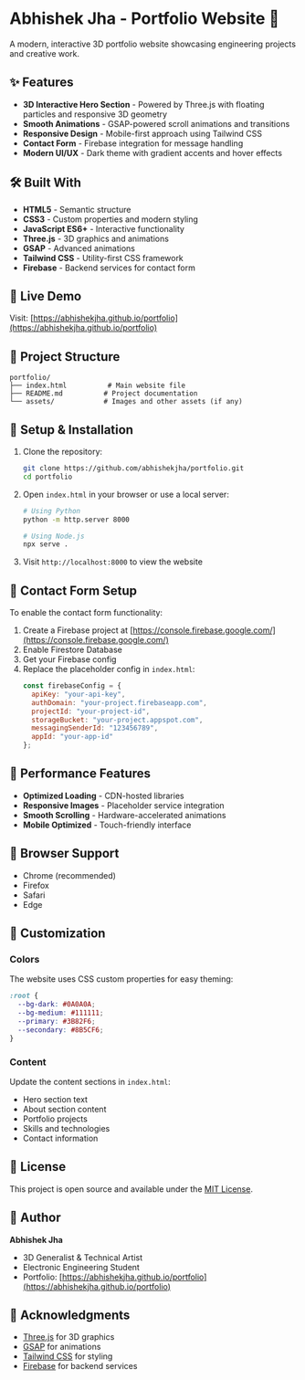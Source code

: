# Abhishek Jha - Portfolio Website 🚀

A modern, interactive 3D portfolio website showcasing engineering projects and creative work.

## ✨ Features

- **3D Interactive Hero Section** - Powered by Three.js with floating particles and responsive 3D geometry
- **Smooth Animations** - GSAP-powered scroll animations and transitions
- **Responsive Design** - Mobile-first approach using Tailwind CSS
- **Contact Form** - Firebase integration for message handling
- **Modern UI/UX** - Dark theme with gradient accents and hover effects

## 🛠️ Built With

- **HTML5** - Semantic structure
- **CSS3** - Custom properties and modern styling
- **JavaScript ES6+** - Interactive functionality
- **Three.js** - 3D graphics and animations
- **GSAP** - Advanced animations
- **Tailwind CSS** - Utility-first CSS framework
- **Firebase** - Backend services for contact form

## 🚀 Live Demo

Visit: [https://abhishekjha.github.io/portfolio](https://abhishekjha.github.io/portfolio)

## 📁 Project Structure

```
portfolio/
├── index.html          # Main website file
├── README.md          # Project documentation
└── assets/            # Images and other assets (if any)
```

## 🔧 Setup & Installation

1. Clone the repository:
   ```bash
   git clone https://github.com/abhishekjha/portfolio.git
   cd portfolio
   ```

2. Open `index.html` in your browser or use a local server:
   ```bash
   # Using Python
   python -m http.server 8000
   
   # Using Node.js
   npx serve .
   ```

3. Visit `http://localhost:8000` to view the website

## 📧 Contact Form Setup

To enable the contact form functionality:

1. Create a Firebase project at [https://console.firebase.google.com/](https://console.firebase.google.com/)
2. Enable Firestore Database
3. Get your Firebase config
4. Replace the placeholder config in `index.html`:
   ```javascript
   const firebaseConfig = {
     apiKey: "your-api-key",
     authDomain: "your-project.firebaseapp.com",
     projectId: "your-project-id",
     storageBucket: "your-project.appspot.com",
     messagingSenderId: "123456789",
     appId: "your-app-id"
   };
   ```

## 🌟 Performance Features

- **Optimized Loading** - CDN-hosted libraries
- **Responsive Images** - Placeholder service integration
- **Smooth Scrolling** - Hardware-accelerated animations
- **Mobile Optimized** - Touch-friendly interface

## 📱 Browser Support

- Chrome (recommended)
- Firefox
- Safari
- Edge

## 🎨 Customization

### Colors
The website uses CSS custom properties for easy theming:
```css
:root {
  --bg-dark: #0A0A0A;
  --bg-medium: #111111;
  --primary: #3B82F6;
  --secondary: #8B5CF6;
}
```

### Content
Update the content sections in `index.html`:
- Hero section text
- About section content
- Portfolio projects
- Skills and technologies
- Contact information

## 📄 License

This project is open source and available under the [MIT License](LICENSE).

## 👤 Author

**Abhishek Jha**
- 3D Generalist & Technical Artist
- Electronic Engineering Student
- Portfolio: [https://abhishekjha.github.io/portfolio](https://abhishekjha.github.io/portfolio)

## 🙏 Acknowledgments

- [Three.js](https://threejs.org/) for 3D graphics
- [GSAP](https://greensock.com/gsap/) for animations
- [Tailwind CSS](https://tailwindcss.com/) for styling
- [Firebase](https://firebase.google.com/) for backend services
